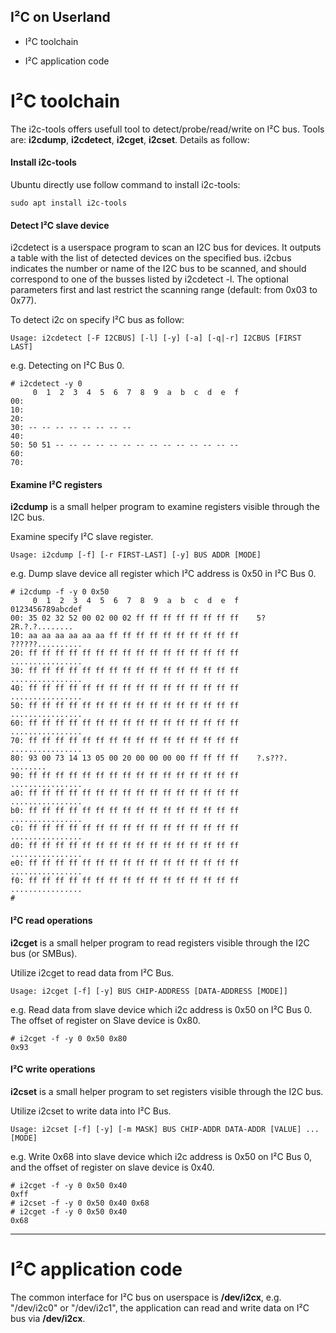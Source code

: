 I²C on Userland
------------------------------------

* I²C toolchain

* I²C application code

# I²C toolchain

The i2c-tools offers usefull tool to detect/probe/read/write on I²C bus. Tools
are: **i2cdump**, **i2cdetect**, **i2cget**, **i2cset**. Details as follow:

#### Install i2c-tools

Ubuntu directly use follow command to install i2c-tools:

```
sudo apt install i2c-tools
```

#### Detect I²C slave device

i2cdetect is a userspace program to scan an I2C bus for devices. It outputs a 
table with the list of detected devices on the specified bus. i2cbus indicates
the number or name of the I2C bus to be scanned, and should correspond to one
of the busses listed by i2cdetect -l. The optional parameters first and last
restrict the scanning range (default: from 0x03 to 0x77).

To detect i2c on specify I²C bus as follow:

```
Usage: i2cdetect [-F I2CBUS] [-l] [-y] [-a] [-q|-r] I2CBUS [FIRST LAST]
```

e.g. Detecting on I²C Bus 0.

```
# i2cdetect -y 0                                                                
     0  1  2  3  4  5  6  7  8  9  a  b  c  d  e  f                             
00:                                                                             
10:                                                                             
20:                                                                             
30: -- -- -- -- -- -- -- --                                                     
40:                                                                             
50: 50 51 -- -- -- -- -- -- -- -- -- -- -- -- -- --                             
60:                                                                             
70:
```

#### Examine I²C registers 

**i2cdump** is a small helper program to examine registers visible through
the I2C bus.

Examine specify I²C slave register.

```
Usage: i2cdump [-f] [-r FIRST-LAST] [-y] BUS ADDR [MODE] 
``` 

e.g. Dump slave device all register which I²C address is 0x50 in I²C Bus 0.

```
# i2cdump -f -y 0 0x50
     0  1  2  3  4  5  6  7  8  9  a  b  c  d  e  f    0123456789abcdef
00: 35 02 32 52 00 02 00 02 ff ff ff ff ff ff ff ff    5?2R.?.?........
10: aa aa aa aa aa aa ff ff ff ff ff ff ff ff ff ff    ??????..........
20: ff ff ff ff ff ff ff ff ff ff ff ff ff ff ff ff    ................
30: ff ff ff ff ff ff ff ff ff ff ff ff ff ff ff ff    ................
40: ff ff ff ff ff ff ff ff ff ff ff ff ff ff ff ff    ................
50: ff ff ff ff ff ff ff ff ff ff ff ff ff ff ff ff    ................
60: ff ff ff ff ff ff ff ff ff ff ff ff ff ff ff ff    ................
70: ff ff ff ff ff ff ff ff ff ff ff ff ff ff ff ff    ................
80: 93 00 73 14 13 05 00 20 00 00 00 00 ff ff ff ff    ?.s???. ........
90: ff ff ff ff ff ff ff ff ff ff ff ff ff ff ff ff    ................
a0: ff ff ff ff ff ff ff ff ff ff ff ff ff ff ff ff    ................
b0: ff ff ff ff ff ff ff ff ff ff ff ff ff ff ff ff    ................
c0: ff ff ff ff ff ff ff ff ff ff ff ff ff ff ff ff    ................
d0: ff ff ff ff ff ff ff ff ff ff ff ff ff ff ff ff    ................
e0: ff ff ff ff ff ff ff ff ff ff ff ff ff ff ff ff    ................
f0: ff ff ff ff ff ff ff ff ff ff ff ff ff ff ff ff    ................
# 

```

#### I²C read operations

**i2cget** is a small helper program to read registers visible through the I2C 
bus (or SMBus).

Utilize i2cget to read data from I²C Bus.

```
Usage: i2cget [-f] [-y] BUS CHIP-ADDRESS [DATA-ADDRESS [MODE]]
```

e.g. Read data from slave device which i2c address is 0x50 on I²C Bus 0.
The offset of register on Slave device is 0x80.

```
# i2cget -f -y 0 0x50 0x80 
0x93
```

#### I²C write operations

**i2cset** is a small helper program to set registers visible through the I2C
bus.

Utilize i2cset to write data into I²C Bus.

```
Usage: i2cset [-f] [-y] [-m MASK] BUS CHIP-ADDR DATA-ADDR [VALUE] ... [MODE]
```

e.g. Write 0x68 into slave device which i2c address is 0x50 on I²C Bus 0, and
the offset of register on slave device is 0x40.

```
# i2cget -f -y 0 0x50 0x40
0xff
# i2cset -f -y 0 0x50 0x40 0x68
# i2cget -f -y 0 0x50 0x40
0x68
```
-----------------------------------------------------------

# I²C application code

The common interface for I²C bus on userspace is **/dev/i2cx**, e.g. 
"/dev/i2c0" or "/dev/i2c1", the application can read and write data on I²C
bus via **/dev/i2cx**.


